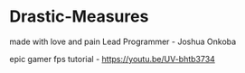 # Drastic-Measures
 made with love and pain
 Lead Programmer - Joshua Onkoba
 
 epic gamer fps tutorial - https://youtu.be/UV-bhtb3734
